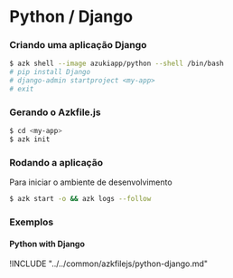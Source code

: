 # Python / Django

### Criando uma aplicação Django

```sh
$ azk shell --image azukiapp/python --shell /bin/bash
# pip install Django
# django-admin startproject <my-app>
# exit
```

### Gerando o Azkfile.js

```sh
$ cd <my-app>
$ azk init
```

### Rodando a aplicação

Para iniciar o ambiente de desenvolvimento

```sh
$ azk start -o && azk logs --follow
```

### Exemplos

#### Python with Django

!INCLUDE "../../common/azkfilejs/python-django.md"
